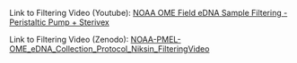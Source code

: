 Link to Filtering Video (Youtube): [NOAA OME Field eDNA Sample Filtering - Peristaltic Pump + Sterivex](https://www.youtube.com/watch?v=qLiCj3Aeyqk)

Link to Filtering Video (Zenodo): [NOAA-PMEL-OME_eDNA_Collection_Protocol_Niksin_FilteringVideo](https://zenodo.org/records/11397400)
